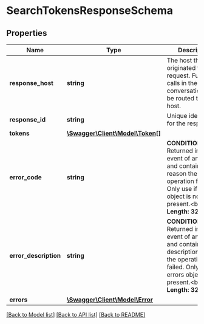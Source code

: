 # SearchTokensResponseSchema

## Properties
Name | Type | Description | Notes
------------ | ------------- | ------------- | -------------
**response_host** | **string** | The host that originated the request. Future calls in the same conversation may be routed to this host. | [optional] 
**response_id** | **string** | Unique identifier for the response. | [optional] 
**tokens** | [**\Swagger\Client\Model\Token[]**](Token.md) |  | [optional] 
**error_code** | **string** | __CONDITIONAL__&lt;br&gt; Returned in the event of and error and contains the reason the operation failed. Only use if errors object is not present.&lt;br&gt; __Max Length: 32__ | [optional] 
**error_description** | **string** | __CONDITIONAL__&lt;br&gt; Returned in the event of and error and contains a description of why the operation failed. Only use if errors object is not present.&lt;br&gt; __Max Length: 32__ | [optional] 
**errors** | [**\Swagger\Client\Model\Error**](Error.md) |  | [optional] 

[[Back to Model list]](../README.md#documentation-for-models) [[Back to API list]](../README.md#documentation-for-api-endpoints) [[Back to README]](../README.md)



